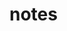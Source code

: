 # notes

<script>
        $(document).ready(function() {
            $( "a" ).hover(
                function() {
                    $( this ).addClass('jstree-clicked');
                    $( this ).parent().css('z-index', '2');
                    $('#jstree-default').css('overflow', '');
                }
            );
        });

        /*document.querySelector('.panel-body').addEventListener('mousemove', function(event) {
        const element = document.elementFromPoint(event.pageX, event.pageY);
        if (element.classList.contains('jstree-anchor')) {
            element.setAttribute('title', element.innerText);
            element.setAttribute('data-toggle', 'tooltip');
        }
        setTimeout(function() {
            $('[data-toggle="tooltip"]').tooltip({
                placement: 'left',
                trigger: 'hover',
                delay:{ hide:1 }
            });
        }, 500);
    });*/
    </script>

